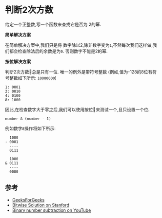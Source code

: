 
# 判断2次方数

给定一个正整数,写一个函数来查找它是否为 2的幂. 

**简单解决方案**

在简单解决方案中,我们只是将 数字除以2,除非数字变为`1`,不然每次我们这样做,我们都会检查除法后的余数是为`0`. 否则数字不能是2的幂. 

**按位解决方案**

判断2次方数总是只有一位. 唯一的例外是带符号整数 (例如,值为-128的8位有符号整数如下所示: `10000000`) 

    1: 0001
    2: 0010
    4: 0100
    8: 1000

因此,在检查数字大于零之后,我们可以使用按位来测试一个,且只设置一个位. 

    number & (number - 1)

例如数字`8`操作将如下所示: 

      1000
    - 0001
      ----
      0111
      
      1000
    & 0111
      ----
      0000    

## 参考

-   [GeeksForGeeks](https://www.geeksforgeeks.org/program-to-find-whether-a-no-is-power-of-two/)
-   [Bitwise Solution on Stanford](http://www.graphics.stanford.edu/~seander/bithacks.html#DetermineIfPowerOf2)
-   [Binary number subtraction on YouTube](https://www.youtube.com/watch?v=S9LJknZTyos&t=0s&list=PLLXdhg_r2hKA7DPDsunoDZ-Z769jWn4R8&index=66)
